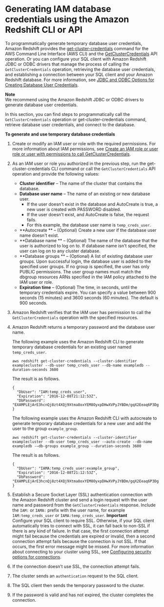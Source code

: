 # Generating IAM database credentials using the Amazon Redshift CLI or API<a name="generating-iam-credentials-cli-api"></a>

To programmatically generate temporary database user credentials, Amazon Redshift provides the [get\-cluster\-credentials](https://docs.aws.amazon.com/cli/latest/reference/redshift/get-cluster-credentials.html) command for the AWS Command Line Interface \(AWS CLI\) and the [GetClusterCredentials](https://docs.aws.amazon.com/redshift/latest/APIReference/API_GetClusterCredentials.html) API operation\. Or you can configure your SQL client with Amazon Redshift JDBC or ODBC drivers that manage the process of calling the `GetClusterCredentials` operation, retrieving the database user credentials, and establishing a connection between your SQL client and your Amazon Redshift database\. For more information, see [JDBC and ODBC Options for Creating Database User Credentials](jdbc-and-odbc-options-for-database-credentials.md)\.

**Note**  
We recommend using the Amazon Redshift JDBC or ODBC drivers to generate database user credentials\.

In this section, you can find steps to programmatically call the `GetClusterCredentials` operation or get\-cluster\-credentials command, retrieve database user credentials, and connect to the database\.

**To generate and use temporary database credentials**

1. Create or modify an IAM user or role with the required permissions\. For more information about IAM permissions, see [Create an IAM role or user role or user with permissions to call GetClusterCredentials](generating-iam-credentials-role-permissions.md)\.

1. As an IAM user or role you authorized in the previous step, run the get\-cluster\-credentials CLI command or call the `GetClusterCredentials` API operation and provide the following values:
   + **Cluster identifier** – The name of the cluster that contains the database\.
   + **Database user name** – The name of an existing or new database user\.
     + If the user doesn't exist in the database and AutoCreate is true, a new user is created with PASSWORD disabled\.
     +  If the user doesn't exist, and AutoCreate is false, the request fails\. 
     + For this example, the database user name is `temp_creds_user`\. 
   +  **Autocreate ** – \(Optional\) Create a new user if the database user name doesn't exist\.
   +  **Database name ** – \(Optional\) The name of the database that the user is authorized to log on to\. If database name isn't specified, the user can log on to any cluster database\.
   +  **Database groups ** – \(Optional\) A list of existing database user groups\. Upon successful login, the database user is added to the specified user groups\. If no group is specified, the user has only PUBLIC permissions\. The user group names must match the dbgroup resources ARNs specified in the IAM policy attached to the IAM user or role\. 
   +  **Expiration time** – \(Optional\) The time, in seconds, until the temporary credentials expire\. You can specify a value between 900 seconds \(15 minutes\) and 3600 seconds \(60 minutes\)\. The default is 900 seconds\.

1. Amazon Redshift verifies that the IAM user has permission to call the `GetClusterCredentials` operation with the specified resources\. 

1. Amazon Redshift returns a temporary password and the database user name\.

   The following example uses the Amazon Redshift CLI to generate temporary database credentials for an existing user named `temp_creds_user`\.

   ```
   aws redshift get-cluster-credentials --cluster-identifier examplecluster --db-user temp_creds_user --db-name exampledb --duration-seconds 3600
   ```

   The result is as follows\.

   ```
   {
     "DbUser": "IAM:temp_creds_user", 
     "Expiration": "2016-12-08T21:12:53Z", 
     "DbPassword": "EXAMPLEjArE3hcnQj8zt4XQj9Xtma8oxYEM8OyxpDHwXVPyJYBDm/gqX2Eeaq6P3DgTzgPg=="
   }
   ```

   The following example uses the Amazon Redshift CLI with autocreate to generate temporary database credentials for a new user and add the user to the group `example_group`\.

   ```
   aws redshift get-cluster-credentials --cluster-identifier examplecluster --db-user temp_creds_user -–auto-create --db-name exampledb -–db-groups example_group --duration-seconds 3600
   ```

   The result is as follows\.

   ```
   {
     "DbUser": "IAMA:temp_creds_user:example_group", 
     "Expiration": "2016-12-08T21:12:53Z", 
     "DbPassword": "EXAMPLEjArE3hcnQj8zt4XQj9Xtma8oxYEM8OyxpDHwXVPyJYBDm/gqX2Eeaq6P3DgTzgPg=="
   }
   ```

1. Establish a Secure Socket Layer \(SSL\) authentication connection with the Amazon Redshift cluster and send a login request with the user name and password from the `GetClusterCredentials` response\. Include the `IAM:` or `IAMA:` prefix with the user name, for example `IAM:temp_creds_user` or `IAMA:temp_creds_user`\.
**Important**  
Configure your SQL client to require SSL\. Otherwise, if your SQL client automatically tries to connect with SSL, it can fall back to non\-SSL if there is any kind of failure\. In that case, the first connection attempt might fail because the credentials are expired or invalid, then a second connection attempt fails because the connection is not SSL\. If that occurs, the first error message might be missed\. For more information about connecting to your cluster using SSL, see [Configuring security options for connections](connecting-ssl-support.md)\.

1. If the connection doesn't use SSL, the connection attempt fails\. 

1. The cluster sends an `authentication` request to the SQL client\. 

1. The SQL client then sends the temporary password to the cluster\. 

1. If the password is valid and has not expired, the cluster completes the connection\. 